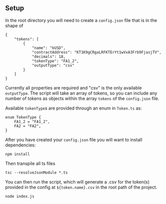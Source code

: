 ## Setup

In the root directory you will need to create a `config.json` file that is in the shape of

    {
        "tokens": [
            {
                "name": "kUSD",
                "contractAddress": "KT1K9gCRgaLRFKTErYt1wVxA3Frb9FjasjTV",
                "decimals": 18,
                "tokenType": "FA1_2",
                "outputType": "csv"
            }
        ]
    }

Currently all properties are required and "csv" is the only available `outputType`. The script will take an array of tokens, so you can include any number of tokens as objects within the array `tokens` of the `config.json` file.

Available `tokenType`s are provided through an enum in `Token.ts` as:

    enum TokenType {
        FA1_2 = "FA1_2",
        FA2 = "FA2",
    }

After you have created your `config.json` file you will want to install dependencies:

    npm install
Then transpile all ts files

    tsc --resolveJsonModule *.ts
You can then run the script, which will generate a .csv for the token(s) provided in the config at `${token.name}.csv` in the root path of the project.

    node index.js